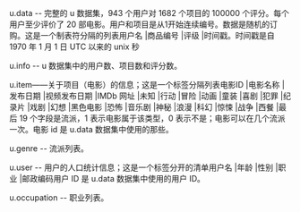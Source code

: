 u.data -- 完整的 u 数据集，943 个用户对 1682 个项目的 100000 个评分。每个用户至少评价了 20 部电影。用户和项目是从1开始连续编号。数据是随机的订购。这是一个制表符分隔的列表用户名 |商品编号 |评级 |时间戳。时间戳是自 1970 年 1 月 1 日 UTC 以来的 unix 秒

u.info -- u 数据集中的用户数、项目数和评分数。

u.item——关于项目（电影）的信息；这是一个标签分隔列表电影ID |电影名称 |发布日期 |视频发布日期 |IMDb 网址 |未知 |行动 |冒险 |动画 |童装 |喜剧 |犯罪 |纪录片 |戏剧 |幻想 |黑色电影 |恐怖 |音乐剧 |神秘 |浪漫 |科幻 |惊悚 |战争 |西餐 |最后 19 个字段是流派，1 表示电影属于该类型，0 表示不是；电影可以在几个流派一次。电影 id 是 u.data 数据集中使用的那些。

u.genre -- 流派列表。

u.user -- 用户的人口统计信息；这是一个标签分开的清单用户名 |年龄 |性别 |职业 |邮政编码用户 ID 是 u.data 数据集中使用的用户 ID。

u.occupation -- 职业列表。
